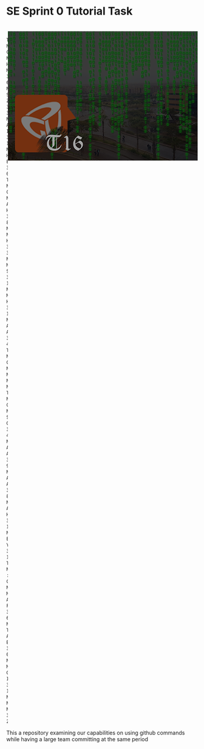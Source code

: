 <h1>SE Sprint 0 Tutorial Task</h1> <br/>
<img align="right" src="logoV5.png" />

    Team No: C1
    Name: Hesham Morgan 37-6934
    Name: Salma Zaki 37-3358
    Name: Aya Ibrahim 37-1574
    Name: Habiba ElHussein 37-0846
    Team No: C2
    Name: Abdulrahman Hosam 37-8877
    Name: Nada Hammouda 37-3846
    Name: Mariam Salama 37-1613
    Name: Mohamed Hesham 37-13409
    Name: Ahmed Ayman 34-4409
    Team No: C3
    Name:
    Name:
    Name:
    Name:
    Team No: C4
    Name: Sarah Gamal 37-4019
    Name: Ahmed Alaa 37-9714
    Name: Ahmed Ashraf 34-8297
    Name: Ahmed Hani 37-14121
    Name: Ebram Yowakem 37-19502
    Team No : C5
    Name: Mohamed Adel Fahim 37-6669
    Name: Tarek Abdelrahman Badreldein 37-0761
    Name: Mahmoud Gamal Ismail 37-15638
    Name: Nour Nounou 37-2979

This a repository examining our capabilities on using github commands while having a large team committing at the same period
